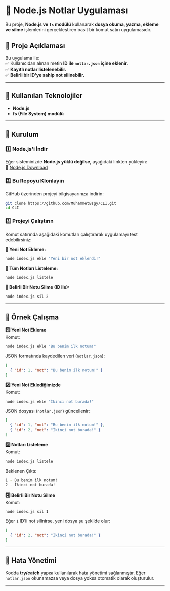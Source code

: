 # **📌 Node.js Notlar Uygulaması**  

Bu proje, **Node.js ve `fs` modülü** kullanarak **dosya okuma, yazma, ekleme ve silme** işlemlerini gerçekleştiren basit bir komut satırı uygulamasıdır.  

## **📌 Proje Açıklaması**  
Bu uygulama ile:  
✅ Kullanıcıdan alınan metin **ID ile `notlar.json` içine eklenir.**  
✅ **Kayıtlı notlar listelenebilir.**  
✅ **Belirli bir ID'ye sahip not silinebilir.**  

---

## **📌 Kullanılan Teknolojiler**  
- **Node.js**  
- **fs (File System) modülü**  

---

## **📌 Kurulum**  

### **1️⃣ Node.js'i İndir**  
Eğer sisteminizde **Node.js yüklü değilse**, aşağıdaki linkten yükleyin:  
🔗 [Node.js Download](https://nodejs.org/)  

### **2️⃣ Bu Repoyu Klonlayın**  
GitHub üzerinden projeyi bilgisayarınıza indirin:  
```bash
git clone https://github.com/MuhammetBsgy/CLI.git
cd CLI
```

### **3️⃣ Projeyi Çalıştırın**  
Komut satırında aşağıdaki komutları çalıştırarak uygulamayı test edebilirsiniz:  

**📌 Yeni Not Ekleme:**  
```bash
node index.js ekle "Yeni bir not eklendi!"
```

**📌 Tüm Notları Listeleme:**  
```bash
node index.js listele
```

**📌 Belirli Bir Notu Silme (ID ile):**  
```bash
node index.js sil 2
```

---

## **📌 Örnek Çalışma**  
**1️⃣ Yeni Not Ekleme**  
Komut:  
```bash
node index.js ekle "Bu benim ilk notum!"
```
JSON formatında kaydedilen veri (`notlar.json`):  
```json
[
  { "id": 1, "not": "Bu benim ilk notum!" }
]
```

**2️⃣ Yeni Not Eklediğimizde**  
Komut:  
```bash
node index.js ekle "İkinci not burada!"
```
JSON dosyası (`notlar.json`) güncellenir:  
```json
[
  { "id": 1, "not": "Bu benim ilk notum!" },
  { "id": 2, "not": "İkinci not burada!" }
]
```

**3️⃣ Notları Listeleme**  
Komut:  
```bash
node index.js listele
```
Beklenen Çıktı:  
```bash
1 - Bu benim ilk notum!
2 - İkinci not burada!
```

**4️⃣ Belirli Bir Notu Silme**  
Komut:  
```bash
node index.js sil 1
```
Eğer `1` ID’li not silinirse, yeni dosya şu şekilde olur:  
```json
[
  { "id": 2, "not": "İkinci not burada!" }
]
```

---

## **📌 Hata Yönetimi**  
Kodda **try/catch** yapısı kullanılarak hata yönetimi sağlanmıştır. Eğer `notlar.json` okunamazsa veya dosya yoksa otomatik olarak oluşturulur.  

---

